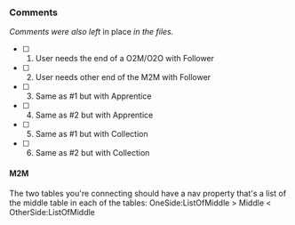 ### **Comments**
*Comments were also left* in place *in the files.*
- [ ] 1) User needs the end of a O2M/O2O with Follower
- [ ] 2) User needs other end of the M2M with Follower
- [ ] 3) Same as #1 but with Apprentice
- [ ] 4) Same as #2 but with Apprentice
- [ ] 5) Same as #1 but with Collection
- [ ] 6) Same as #2 but with Collection

#### M2M
The two tables you're connecting should have a nav property that's a list of the middle table in each of the tables: OneSide:ListOfMiddle > Middle < OtherSide:ListOfMiddle